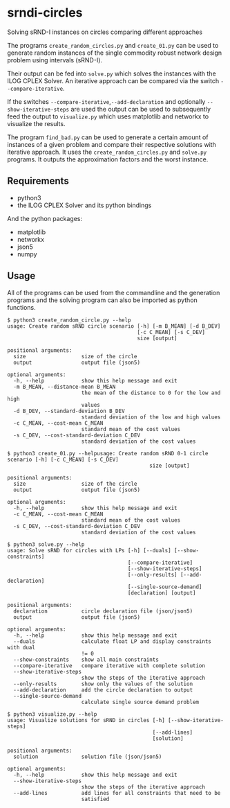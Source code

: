 # srndi-circles
Solving sRND-I instances on circles comparing different approaches

The programs `create_random_circles.py` and `create_01.py` can be used to generate random instances of the single commodity robust network design problem using intervals (sRND-I).

Their output can be fed into `solve.py` which solves the instances with the ILOG CPLEX Solver. An iterative approach can be compared via the switch `--compare-iterative`.

If the switches `--compare-iterative`,`--add-declaration` and optionally `--show-iterative-steps` are used the output can be used to subsequently feed the output to `visualize.py` which uses matplotlib and networkx to visualize the results.

The program `find_bad.py` can be used to generate a certain amount of instances of a given problem and compare their respective solutions with iterative approach. It uses the `create_random_circles.py` and `solve.py` programs. It outputs the approximation factors and the worst instance.

## Requirements
* python3
* the ILOG CPLEX Solver and its python bindings

And the python packages:
* matplotlib
* networkx
* json5
* numpy

## Usage

All of the programs can be used from the commandline and the generation programs and the solving program can also be imported as python functions.

```
$ python3 create_random_circle.py --help
usage: Create random sRND circle scenario [-h] [-m B_MEAN] [-d B_DEV]
                                          [-c C_MEAN] [-s C_DEV]
                                          size [output]

positional arguments:
  size                  size of the circle
  output                output file (json5)

optional arguments:
  -h, --help            show this help message and exit
  -m B_MEAN, --distance-mean B_MEAN
                        the mean of the distance to 0 for the low and high
                        values
  -d B_DEV, --standard-deviation B_DEV
                        standard deviation of the low and high values
  -c C_MEAN, --cost-mean C_MEAN
                        standard mean of the cost values
  -s C_DEV, --cost-standard-deviation C_DEV
                        standard deviation of the cost values
```

```
$ python3 create_01.py --helpusage: Create random sRND 0-1 circle scenario [-h] [-c C_MEAN] [-s C_DEV]
                                              size [output]

positional arguments:
  size                  size of the circle
  output                output file (json5)

optional arguments:
  -h, --help            show this help message and exit
  -c C_MEAN, --cost-mean C_MEAN
                        standard mean of the cost values
  -s C_DEV, --cost-standard-deviation C_DEV
                        standard deviation of the cost values
```

```
$ python3 solve.py --help
usage: Solve sRND for circles with LPs [-h] [--duals] [--show-constraints]
                                       [--compare-iterative]
                                       [--show-iterative-steps]
                                       [--only-results] [--add-declaration]
                                       [--single-source-demand]
                                       [declaration] [output]

positional arguments:
  declaration           circle declaration file (json/json5)
  output                output file (json5)

optional arguments:
  -h, --help            show this help message and exit
  --duals               calculate float LP and display constraints with dual
                        != 0
  --show-constraints    show all main constraints
  --compare-iterative   compare iterative with complete solution
  --show-iterative-steps
                        show the steps of the iterative approach
  --only-results        show only the values of the solution
  --add-declaration     add the circle declaration to output
  --single-source-demand
                        calculate single source demand problem
```

```
$ python3 visualize.py --help
usage: Visualize solutions for sRND in circles [-h] [--show-iterative-steps]
                                               [--add-lines]
                                               [solution]

positional arguments:
  solution              solution file (json/json5)

optional arguments:
  -h, --help            show this help message and exit
  --show-iterative-steps
                        show the steps of the iterative approach
  --add-lines           add lines for all constraints that need to be
                        satisfied
```

